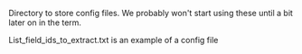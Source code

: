 Directory to store config files.
We probably won't start using these until a bit later on in the term.

List_field_ids_to_extract.txt is an example of a config file
